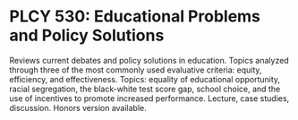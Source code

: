 # PLCY 530: Educational Problems and Policy Solutions

Reviews current debates and policy solutions in education. Topics analyzed through three of the most commonly used evaluative criteria: equity, efficiency, and effectiveness. Topics: equality of educational opportunity, racial segregation, the black-white test score gap, school choice, and the use of incentives to promote increased performance. Lecture, case studies, discussion. Honors version available.